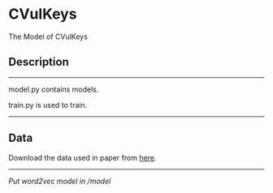 # CVulKeys
The Model of CVulKeys

## Description
***
model.py contains models.

train.py is used to train.
***

## Data
Download the data used in paper from [here](https://drive.google.com/drive/folders/1dxqaMP-9YSoPrCK-ymnHfTkiDkZLQ-VE?usp=drive_link).

***
*Put word2vec model in /model* 


